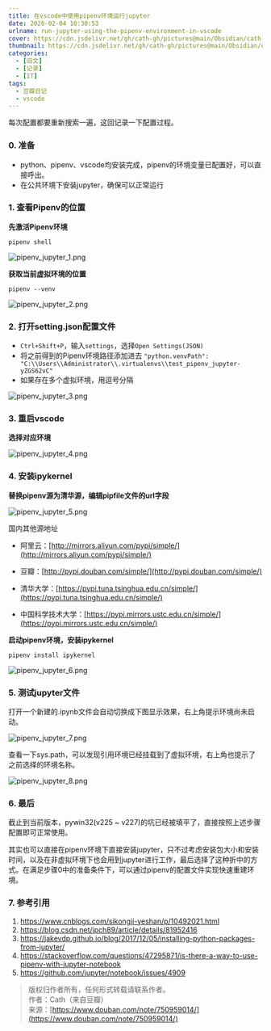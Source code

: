 ```yaml
---
title: 在vscode中使用pipenv环境运行jupyter
date: 2020-02-04 10:30:53
urlname: run-jupyter-using-the-pipenv-environment-in-vscode
cover: https://cdn.jsdelivr.net/gh/cath-gh/pictures@main/Obsidian/cath-gh.github.io/jupyter.webp
thumbnail: https://cdn.jsdelivr.net/gh/cath-gh/pictures@main/Obsidian/cath-gh.github.io/jupyter.webp
categories:
  - [旧文]
  - [记录]
  - [IT]
tags:
  - 豆瓣日记
  - vscode
---
```

每次配置都要重新搜索一遍，这回记录一下配置过程。

### 0. 准备
+ python、pipenv、vscode均安装完成，pipenv的环境变量已配置好，可以直接呼出。
+ 在公共环境下安装jupyter，确保可以正常运行

<!--more-->

### 1.  查看Pipenv的位置
__先激活Pipenv环境__ 

`pipenv shell`

![pipenv_jupyter_1.png](https://cdn.jsdelivr.net/gh/cath-gh/pictures@main/Obsidian/cath-gh.github.io/pipenv_jupyter_1.webp)


__获取当前虚拟环境的位置__ 

`pipenv --venv` 

![pipenv_jupyter_2.png](https://cdn.jsdelivr.net/gh/cath-gh/pictures@main/Obsidian/cath-gh.github.io/pipenv_jupyter_2.webp)


### 2. 打开setting.json配置文件
+ `Ctrl+Shift+P`，输入`settings`，选择`Open Settings(JSON)`
+ 将之前得到的Pipenv环境路径添加进去
`"python.venvPath": "C:\\Users\\Administrator\\.virtualenvs\\test_pipenv_jupyter-yZGS62vC"`
+ 如果存在多个虚拟环境，用逗号分隔

![pipenv_jupyter_3.png](https://cdn.jsdelivr.net/gh/cath-gh/pictures@main/Obsidian/cath-gh.github.io/pipenv_jupyter_3.webp)


### 3. 重启vscode
__选择对应环境__

![pipenv_jupyter_4.png](https://cdn.jsdelivr.net/gh/cath-gh/pictures@main/Obsidian/cath-gh.github.io/pipenv_jupyter_4.webp)


### 4. 安装ipykernel
__替换pipenv源为清华源，编辑pipfile文件的url字段__

![pipenv_jupyter_5.png](https://cdn.jsdelivr.net/gh/cath-gh/pictures@main/Obsidian/cath-gh.github.io/pipenv_jupyter_5.webp)


国内其他源地址

+ 阿里云：[http://mirrors.aliyun.com/pypi/simple/](http://mirrors.aliyun.com/pypi/simple/)

+ 豆瓣：[http://pypi.douban.com/simple/](http://pypi.douban.com/simple/)

+ 清华大学：[https://pypi.tuna.tsinghua.edu.cn/simple/](https://pypi.tuna.tsinghua.edu.cn/simple/)

+ 中国科学技术大学：[https://pypi.mirrors.ustc.edu.cn/simple/](https://pypi.mirrors.ustc.edu.cn/simple/)

__启动pipenv环境，安装ipykernel__

`pipenv install ipykernel`

![pipenv_jupyter_6.png](https://cdn.jsdelivr.net/gh/cath-gh/pictures@main/Obsidian/cath-gh.github.io/pipenv_jupyter_6.webp)


### 5. 测试jupyter文件
打开一个新建的.ipynb文件会自动切换成下图显示效果，右上角提示环境尚未启动。

![pipenv_jupyter_7.png](https://cdn.jsdelivr.net/gh/cath-gh/pictures@main/Obsidian/cath-gh.github.io/pipenv_jupyter_7.webp)


查看一下sys.path，可以发现引用环境已经挂载到了虚拟环境，右上角也提示了之前选择的环境名称。

![pipenv_jupyter_8.png](https://cdn.jsdelivr.net/gh/cath-gh/pictures@main/Obsidian/cath-gh.github.io/pipenv_jupyter_8.webp)


### 6. 最后
截止到当前版本，pywin32(v225 ~ v227)的坑已经被填平了，直接按照上述步骤配置即可正常使用。

其实也可以直接在pipenv环境下直接安装jupyter，只不过考虑安装包大小和安装时间，以及在非虚拟环境下也会用到jupyter进行工作，最后选择了这种折中的方式。在满足步骤0中的准备条件下，可以通过pipenv的配置文件实现快速重建环境。

### 7. 参考引用
 1. https://www.cnblogs.com/sikongji-yeshan/p/10492021.html 
 2. https://blog.csdn.net/jpch89/article/details/81952416 
 3. https://jakevdp.github.io/blog/2017/12/05/installing-python-packages-from-jupyter/ 
 4. https://stackoverflow.com/questions/47295871/is-there-a-way-to-use-pipenv-with-jupyter-notebook 
 5. https://github.com/jupyter/notebook/issues/4909 

> 版权归作者所有，任何形式转载请联系作者。  
> 作者：Cath（来自豆瓣）  
> 来源：[https://www.douban.com/note/750959014/](https://www.douban.com/note/750959014/)